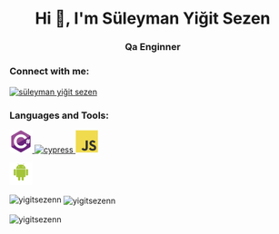 <h1 align="center">Hi 👋, I'm Süleyman Yiğit Sezen</h1>
<h3 align="center">Qa Enginner</h3>

<h3 align="left">Connect with me:</h3>
<p align="left">
<a href="https://www.linkedin.com/in/suleymanyigit" target="blank"><img align="center" src="https://raw.githubusercontent.com/rahuldkjain/github-profile-readme-generator/master/src/images/icons/Social/linked-in-alt.svg" alt="süleyman yiğit sezen" height="30" width="40" /></a>
</p>

<h3 align="left">Languages and Tools:</h3>
<p align="left"> <a href="https://www.w3schools.com/cs/" target="_blank" rel="noreferrer"> <img src="https://raw.githubusercontent.com/devicons/devicon/master/icons/csharp/csharp-original.svg" alt="csharp" width="40" height="40"/> </a> <a href="https://www.cypress.io" target="_blank" rel="noreferrer"> <img src="https://raw.githubusercontent.com/simple-icons/simple-icons/6e46ec1fc23b60c8fd0d2f2ff46db82e16dbd75f/icons/cypress.svg" alt="cypress" width="40" height="40"/> </a> <a href="https://developer.mozilla.org/en-US/docs/Web/JavaScript" target="_blank" rel="noreferrer"> <img src="https://raw.githubusercontent.com/devicons/devicon/master/icons/javascript/javascript-original.svg" alt="javascript" width="40" height="40"/> </a> </p>
<p align="left"> <a href="https://developer.android.com" target="_blank" rel="noreferrer"> <img src="https://raw.githubusercontent.com/devicons/devicon/master/icons/android/android-original-wordmark.svg" alt="android" width="40" height="40"/> </a> </p>
<p><img align="left" src="https://github-readme-stats.vercel.app/api/top-langs?username=yigitsezenn&show_icons=true&locale=en&layout=compact" alt="yigitsezenn" /></p>

<p>&nbsp;<img align="center" src="https://github-readme-stats.vercel.app/api?username=yigitsezenn&show_icons=true&locale=en" alt="yigitsezenn" /></p>

<p><img align="center" src="https://github-readme-streak-stats.herokuapp.com/?user=yigitsezenn&" alt="yigitsezenn" /></p>





     
          
                  
          
       
          
          



     
          
                  
          
       
          
          
